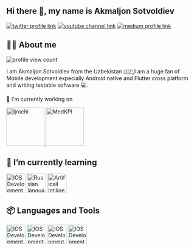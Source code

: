 ## Hi there 👋, my name is Akmaljon Sotvoldiev

[![twitter profile link](https://img.shields.io/badge/Telegram-1DA1F2?style=for-the-badge&logo=twitter&logoColor=white)](https://t.me/akmaljon_sotvoldiev)
[![youtube channel link](https://img.shields.io/badge/YouTube-FF0000?style=for-the-badge&logo=youtube&logoColor=white)](https://youtube.com/@mobilev2068?si=yL4W3y5u744R_dad)
[![medium profile link](https://img.shields.io/badge/Medium-12100E?style=for-the-badge&logo=medium&logoColor=white)](https://medium.com/@akmaljonsotvoldiev1998)


## 🙋‍♂️ About me

![profile view count](https://komarev.com/ghpvc/?username=akmaljon1016)


I am Akmaljon Sotvoldiev from the Uzbekistan 🇺🇿,I am a huge fan of Mobile development expecially Android native and Flutter cross platform and writing testable software 💻.

🔭 I'm currently working on

<a href="https://play.google.com/store/apps/details?id=uz.premiumsoft.ijrochi&pcampaignid=web_share">
  <img src="https://github.com/user-attachments/assets/08843555-66e1-47f1-9765-4676d4633308" alt="Ijrochi" width="100" height="100">
</a>
<a href="https://play.google.com/store/apps/details?id=uz.premiumsoft.medkpi&pcampaignid=web_share">
  <img src="https://github.com/user-attachments/assets/2d983778-bff9-41d5-826a-7f1b19c84a74" alt="MedKPI" width="100" height="100">
</a>

## 🌱 I’m currently learning

  <img src="https://github.com/user-attachments/assets/0e528a38-bc64-4c73-b6b6-6abf9bf583c2" alt="IOS Development" width="50" height="50">
  <img src="https://github.com/user-attachments/assets/bfd0bf04-a84a-4eb0-b69a-c0b51efc1710" alt="Russian language" width="50" height="50">
  <img src="https://github.com/user-attachments/assets/522873a4-b544-4257-8207-1cbb4bc665af" alt="Artificail Intiligence" width="50" height="50">



  ## 📦 Languages and Tools
  <img src="https://github.com/user-attachments/assets/db01573a-9a6c-4e10-a072-431591feb6d4" alt="IOS Development" width="50" height="50">
  <img src="https://github.com/user-attachments/assets/67d33476-0610-4074-a51a-186f429390d7" alt="IOS Development" width="50" height="50">
  <img src="https://github.com/user-attachments/assets/5e7a1838-dbfb-4fb2-a255-f958e671fb93" alt="IOS Development" width="50" height="50">
  <img src="https://github.com/user-attachments/assets/41c6195e-6abf-4758-9a3e-5743b49531d9" alt="IOS Development" width="50" height="50">




